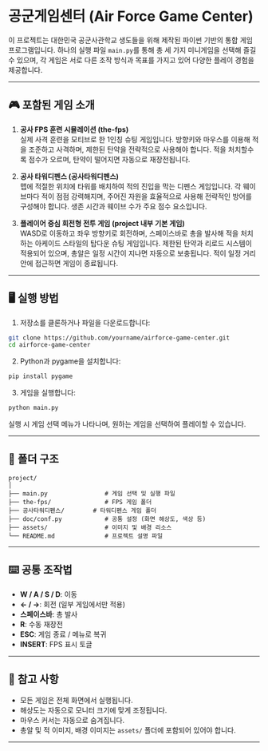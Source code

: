 # 공군게임센터 (Air Force Game Center)

이 프로젝트는 대한민국 공군사관학교 생도들을 위해 제작된 파이썬 기반의 통합 게임 프로그램입니다. 하나의 실행 파일 `main.py`를 통해 총 세 가지 미니게임을 선택해 즐길 수 있으며, 각 게임은 서로 다른 조작 방식과 목표를 가지고 있어 다양한 플레이 경험을 제공합니다.

---

## 🎮 포함된 게임 소개

1. **공사 FPS 훈련 시뮬레이션 (the-fps)**  
   실제 사격 훈련을 모티브로 한 1인칭 슈팅 게임입니다. 방향키와 마우스를 이용해 적을 조준하고 사격하며, 제한된 탄약을 전략적으로 사용해야 합니다. 적을 처치할수록 점수가 오르며, 탄약이 떨어지면 자동으로 재장전됩니다.

2. **공사 타워디펜스 (공사타워디펜스)**  
   맵에 적절한 위치에 타워를 배치하여 적의 진입을 막는 디펜스 게임입니다. 각 웨이브마다 적이 점점 강력해지며, 주어진 자원을 효율적으로 사용해 전략적인 방어를 구성해야 합니다. 생존 시간과 웨이브 수가 주요 점수 요소입니다.

3. **플레이어 중심 회전형 전투 게임 (project 내부 기본 게임)**  
   WASD로 이동하고 좌우 방향키로 회전하며, 스페이스바로 총을 발사해 적을 처치하는 아케이드 스타일의 탑다운 슈팅 게임입니다. 제한된 탄약과 리로드 시스템이 적용되어 있으며, 총알은 일정 시간이 지나면 자동으로 보충됩니다. 적이 일정 거리 안에 접근하면 게임이 종료됩니다.

---

## 🖥️ 실행 방법

1. 저장소를 클론하거나 파일을 다운로드합니다:

```bash
git clone https://github.com/yourname/airforce-game-center.git
cd airforce-game-center
```

2. Python과 pygame을 설치합니다:

```bash
pip install pygame
```

3. 게임을 실행합니다:

```bash
python main.py
```

실행 시 게임 선택 메뉴가 나타나며, 원하는 게임을 선택하여 플레이할 수 있습니다.

---

## 🔧 폴더 구조

```
project/
│
├── main.py                # 게임 선택 및 실행 파일
├── the-fps/               # FPS 게임 폴더
├── 공사타워디펜스/        # 타워디펜스 게임 폴더
├── doc/conf.py            # 공통 설정 (화면 해상도, 색상 등)
├── assets/                # 이미지 및 배경 리소스
└── README.md              # 프로젝트 설명 파일
```

---

## ⌨️ 공통 조작법

- **W / A / S / D**: 이동
- **← / →**: 회전 (일부 게임에서만 적용)
- **스페이스바**: 총 발사
- **R**: 수동 재장전
- **ESC**: 게임 종료 / 메뉴로 복귀
- **INSERT**: FPS 표시 토글

---

## 📌 참고 사항

- 모든 게임은 전체 화면에서 실행됩니다.
- 해상도는 자동으로 모니터 크기에 맞게 조정됩니다.
- 마우스 커서는 자동으로 숨겨집니다.
- 총알 및 적 이미지, 배경 이미지는 `assets/` 폴더에 포함되어 있어야 합니다.

---